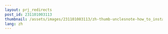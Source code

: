 ```yaml
---
layout: prj_redirects
post_id: 231101003113
thumbnail: /assets/images/231101003113/zh-thumb-unclesnote-how_to_install_essential_ubuntu_software_for_software_developers.png
lang: zh
---
```


